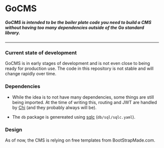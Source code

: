 # GoCMS
##### GoCMS is intended to be the boiler plate code you need to build a CMS without having too many dependencies outside of the Go standard library.
___

### Current state of development
GoCMS is in early stages of development and is not even close to being ready for production use. The code in this repository is not stable and will change rapidly over time.

### Dependencies
- While the idea is to not have many dependencies, some things are still being imported. At the time of writing this, routing and JWT are handled by [Chi](https://github.com/go-chi/chi) (and they probably always will be).

- The `db` package is genereated using [sqlc](https://docs.sqlc.dev/en/latest/index.html)  (`db/sql/sqlc.yaml`).

### Design
As of now, the CMS is relying on free templates from BootStrapMade.com.